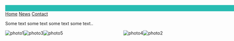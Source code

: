 <html>
<div style="width:2000px;height:20px;border;background-color:27BCB2;"></div>
<head>
<title>Raymond Huynh</title>
<div class="navbar">
  <a href="#home">Home</a>
  <a href="#news">News</a>
  <a href="#contact">Contact</a>
</div>

<div class="main">
  <p>Some text some text some text some text..</p>
</div>
</head>
<body>
<img src="http://i.imgur.com/MDelUKp.jpg" alt="photo1" style="float:left" />
<img src="http://i.imgur.com/tl7s5tB.jpg" alt="photo2" style="float:right" />
<img src="http://i.imgur.com/3yTjrxu.jpg" alt="photo3" style="float:left" />
<img src="http://i.imgur.com/H5Ts98I.jpg" alt="photo4" style="float:right" />
<img src="http://i.imgur.com/BY65H1p.jpg" alt="photo5" style="float:left" />
</body>
</html>


